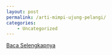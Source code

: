 ```yaml
---
layout: post
permalink: /arti-mimpi-ujung-pelangi/
categories:
    - Uncategorized
---
```


[Baca Selengkapnya](/05)